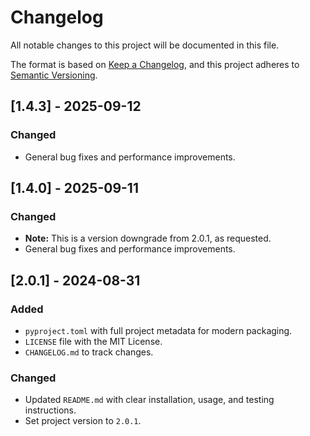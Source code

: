 # Changelog

All notable changes to this project will be documented in this file.

The format is based on [Keep a Changelog](https://keepachangelog.com/en/1.0.0/),
and this project adheres to [Semantic Versioning](https://semver.org/spec/v2.0.0.html).

## [1.4.3] - 2025-09-12

### Changed
- General bug fixes and performance improvements.

## [1.4.0] - 2025-09-11

### Changed
- **Note:** This is a version downgrade from 2.0.1, as requested.
- General bug fixes and performance improvements.

## [2.0.1] - 2024-08-31

### Added
- `pyproject.toml` with full project metadata for modern packaging.
- `LICENSE` file with the MIT License.
- `CHANGELOG.md` to track changes.

### Changed
- Updated `README.md` with clear installation, usage, and testing instructions.
- Set project version to `2.0.1`.
